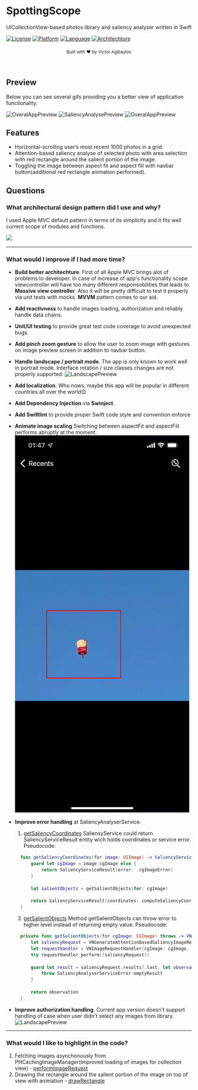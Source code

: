 # SpottingScope
UICollectionView-based photos library and saliency analyser written in Swift

[![License](https://img.shields.io/badge/license-MIT-blue.svg?style=flat)](http://mit-license.org)
[![Platform](http://img.shields.io/badge/platform-iOS-lightgrey.svg?style=flat)](https://developer.apple.com/resources/)
[![Language](http://img.shields.io/badge/language-Swift-orange.svg?style=flat)](https://developer.apple.com/swift)
[![Architechture](http://img.shields.io/badge/architechture-MVC-indigo.svg?style=flat)]([https://developer.apple.com/swift](https://developer.apple.com/library/archive/documentation/General/Conceptual/DevPedia-CocoaCore/MVC.html))            


<div align="center">
<sub>Built with ❤︎ by
Victor Agibaylov
</sub>
</div>
<br />
<br />


## Preview
Below you can see several gifs providing you a better view of application functionality.

![OveralAppPreview](https://github.com/Neestackich/SpottingScope/blob/main/RPReplay_Final1654291238.gif "OveralAppPreview preview")
![SaliencyAnalysePreview](https://github.com/Neestackich/SpottingScope/blob/main/RPReplay_Final1654291289.gif "SaliencyAnalysePreview preview")
![OveralAppPreview](https://github.com/Neestackich/SpottingScope/blob/main/RPReplay_Final1654291451.gif "OveralAppPreview preview")


## Features
- Horizontal-scrolling user’s most recent 1000 photos in a grid.
- Attention-based saliency analyse of selected photo with area selection with red rectangle around the salient portion of the image.
- Toggling the image between aspect fit and aspect fill with navbar button(additional red rectangle animation performed).


## Questions



### What architectural design pattern did I use and why?
I used Apple MVC default pattern in terms of its simplicity and it fits well current scope of modules and functions.

![](https://developer.apple.com/library/archive/documentation/General/Conceptual/DevPedia-CocoaCore/Art/model_view_controller_2x.png)

*******

### What would I improve if I had more time?

- **Build better architechture**. First of all Apple MVC brings alot of problems to developer. In case of increase of app's functionality scope viewcontroller will have too many different responsobilities that leads to **Massive view controller**. Also it will be pretty difficult to test it properly via unit tests with mocks. **MVVM** pattern comes to our aid.
- **Add reactivness** to handle images loading, authorization and reliably handle data chains.
- **Unit/UI testing** to provide great test code coverage to avoid unexpected bugs.
- **Add pinch zoom gesture** to allow the user to zoom image with gestures on image preview screen in addition to navbar button.
- **Handle landscape / portrait mode**. The app is only known to work well in portrait mode. Interface rotation / size classes changes are not properly supported:
![LandscapePreview](https://github.com/Neestackich/SpottingScope/blob/main/RPReplay_Final1654295587.gif "Landscape preview")

- **Add localization**. Who nows, maybe this app will be popular in different countries all over the world😊
- **Add Dependency Injection** via **Swinject**.
- **Add Swiftlint** to provide proper Swift code style and convention enforce
- **Animate image scaling** Switching between aspectFit and aspectFill performs abruptly at the moment. 
![LandscapePreview](https://github.com/Neestackich/SpottingScope/blob/main/RPReplay_Final1654296449.gif "Landscape preview")

- **Improve error handling** at SaliencyAnalyserService.
  1. [getSaliencyCoordinates](https://github.com/Neestackich/SpottingScope/blob/1fd6b0d94d8217e1849ff877a567fc3ee32168cf/SpottingScope/SpottingScope/Services/SaliencyAnalyser/SaliencyAnalyserService.swift#L21)
  SaliensyService could return SaliencyServiceResult entity wich holds coordinates or service error. Pseudocode: 
  
  ```swift
    func getSaliencyCoordinates(for image: UIImage) -> SaliencyServiceResult {
        guard let cgImage = image.cgImage else {
            return SaliencyServiceResult(error: .cgImageError)
        }

        let salientObjects = getSalientObjects(for: cgImage)

        return SaliencyServiceResult(coordinates: computeSaliencyCoordinates(for: image, with: salientObjects))
    }
  ```

  3. [getSalientObjects](https://github.com/Neestackich/SpottingScope/blob/1fd6b0d94d8217e1849ff877a567fc3ee32168cf/SpottingScope/SpottingScope/Services/SaliencyAnalyser/SaliencyAnalyserService.swift#L42)
  Method getSalientObjects can throw error to higher level instead of returning empty value. Pseudocode:
  
  ```swift
    private func getSalientObjects(for cgImage: CGImage) throws -> VNRectangleObservation {
        let saliencyRequest = VNGenerateAttentionBasedSaliencyImageRequest(completionHandler: nil)
        let requestHandler = VNImageRequestHandler(cgImage: cgImage, options: [:])
        try requestHandler.perform([saliencyRequest])

        guard let result = saliencyRequest.results?.last, let observation = result.salientObjects?.last else {
            throw SaliencyAnalyserServiceError.emptyResult
        }

        return observation
    }
  ```

- **Improve authorization handling**. Current app version doesn't support handling of case when user didn't select any images from library.
![LandscapePreview](https://github.com/Neestackich/SpottingScope/blob/main/RPReplay_Final1654298080.gif "Landscape preview")

*******

### What would I like to highlight in the code?
1. Fetching images asynchonously from PHCachingImageManager(improved loading of images for collection view) - [performImageRequest](https://github.com/Neestackich/SpottingScope/blob/01d0bb4c6a5d7ad157569b7e2db3f60b8bceed1b/SpottingScope/SpottingScope/Services/Photos/PhotosService.swift#L54)
2. Drawing the rectangle around the salient portion of the image on top of view with animation - [drawRectangle](https://github.com/Neestackich/SpottingScope/blob/01d0bb4c6a5d7ad157569b7e2db3f60b8bceed1b/SpottingScope/SpottingScope/UI/Views/Modules/SaliencyViewer/SaliencyViewerView.swift#L125)
